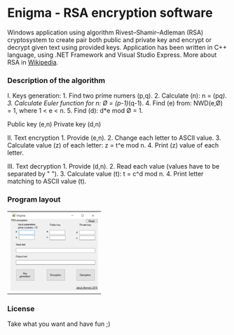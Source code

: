 # Enigma - RSA encryption software

Windows application using algorithm Rivest–Shamir–Adleman (RSA) cryptosystem to create pair both public and private key and encrypt or decrypt given text using provided keys. Application has been written in C++ language, using .NET Framework and Visual Studio Express. More about RSA in <a href="https://en.wikipedia.org/wiki/RSA_(cryptosystem)">Wikipedia</a>.

### Description of the algorithm

I. Keys generation:
    1. Find two prime numers (p,q).
    2. Calculate (n): n = (p*q).
    3. Calculate Euler function for n: Ø = (p-1)*(q-1).
    4. Find (e) from: NWD(e,Ø) = 1, where 1 < e < n.
    5. Find (d): d*e mod Ø = 1.

   Public key (e,n)
   Private key (d,n)
  
II. Text encryption
    1. Provide (e,n). 
    2. Change each letter to ASCII value.
    3. Calculate value (z) of each letter: z = t^e mod n.
    4. Print (z) value of each letter.
    
III. Text decryption
    1. Provide (d,n).
    2. Read each value (values have to be separated by " ").
    3. Calculate value (t): t = c^d mod n.
    4. Print letter matching to ASCII value (t).

### Program layout
<table>
    <tr>
        <td align="center"><img src="https://github.com/jakubx6/rsa_encryption/blob/main/img/enigma.jpg" width=200></td>
    </tr>
</table>


### License
Take what you want and have fun ;)
